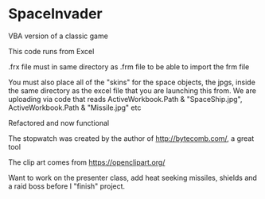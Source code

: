 # SpaceInvader
VBA version of a classic game

This code runs from Excel

.frx file must in same directory as .frm file to be able to import the frm file

You must also place all of the "skins" for the space objects, the jpgs, inside the same directory as the excel file that you are launching this from. We are uploading via code that reads  ActiveWorkbook.Path & "SpaceShip.jpg", ActiveWorkbook.Path & "Missile.jpg" etc

Refactored and now functional

The stopwatch was created by the author of http://bytecomb.com/, a great tool

The clip art comes from https://openclipart.org/

Want to work on the presenter class, add heat seeking missiles, shields and a raid boss before I "finish" project.
